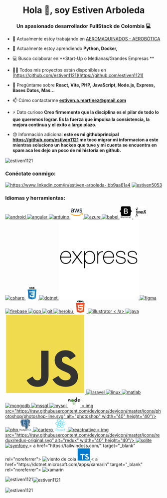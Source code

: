 <h1 align="center">Hola 👋, soy Estiven Arboleda</h1>
<h3 align="center">Un apasionado desarrollador FullStack de Colombia 💻</h3>

- 🔭 Actualmente estoy trabajando en [AEROMAQUINADOS - AEROBÓTICA](https://aeromaquinados.com/robots-industriales/)

- 🌱 Actualmente estoy aprendiendo **Python, Docker,**

- 💻 Busco colaborar en **Start-Up o Medianas/Grandes Empresas **

- 👨‍💻 Todos mis proyectos están disponibles en [https://github.com/estiven1121](https://github.com/estiven1121)

- 💬 Pregúntame sobre **React, Vite, PHP, JavaScript, Node.js, Express, Bases Datos, Mas...**

- 📫 Cómo contactarme **estiven.a.martinez@gmail.com**

- ⚡ Dato curioso **Creo firmemente que la disciplina es el pilar de todo lo que queremos lograr. Es la fuerza que impulsa la consistencia, la mejora continua y el éxito a largo plazo.**


- 😓 Información adicional  **este es mi githubprincipal https://github.com/estiven1121 me toco migrar mi informacion a este mientras soluciono un hackeo que tuve y mi cuenta se encuentra en spam aca les dejo un poco de mi historia en github.**

<p><img align="center" src="https://github-readme-streak-stats.herokuapp.com/?user=estiven1121&" alt="estiven1121" /></p>

<h3 align="left">Conéctate conmigo:</h3>
<p align="left">
<a href="https ://linkedin.com/in/https://www.linkedin.com/in/estiven-arboleda-bb9aa61a4" target="blank"><img align="center" src="https://raw.githubusercontent .com/rahuldkjain/github-profile-readme-generator/master/src/images/icons/Social/linked-in-alt.svg" alt="https://www.linkedin.com/in/estiven-arboleda- bb9aa61a4" height="30" width="40" /></a>
<a href="https://discord.gg/estiven5053" target="blank"><img align="center" src="https ://raw.githubusercontent.com/rahuldkjain/github-profile-readme-generator/master/src/images/icons/Social/discord.svg" alt="estiven5053" height="30" width="40" /> </a>
</p>

<h3 align="left">Idiomas y herramientas:</h3>
<p align="left"> <a href="https://developer.android.com" target="_blank" rel="noreferrer"> <img src="https://raw.githubusercontent.com/devicons /devicon/master/icons/android/android-original-wordmark.svg" alt="android" width="40" height="40"/> </a> <a href="https://angular.io " target="_blank" rel="noreferrer"> <img src="https://angular.io/assets/images/logos/angular/angular.svg" alt="angular" width="40" height=" 40"/> </a> <a href="https://www.arduino.cc/" target="_blank" rel="noreferrer"> <img src="https://cdn.worldvectorlogo.com/ logos/arduino-1.svg" alt="arduino" width="40" height="40"/> </a> <a href="https://aws.amazon.com" target="_blank" rel ="noreferrer"> <img src="https://raw.githubusercontent.com/devicons/devicon/master/icons/amazonwebservices/amazonwebservices-original-wordmark.svg" alt="aws" width="40" height= "40"/> </a> <a href="https://azure.microsoft.com/en-in/" target="_blank" rel="noreferrer"> <img src="https://www .vectorlogo.zone/logos/microsoft_azure/microsoft_azure-icon.svg" alt="azure" width="40" height="40"/> </a> <a href="https://babeljs.io/" target="_blank" rel="noreferrer"> <img src="https://www.vectorlogo.zone/logos/babeljs/babeljs-icon.svg" alt="babel" width="40" height="40 "/> </a> <a href="https://getbootstrap.com" target="_blank" rel="noreferrer"> <img src="https://raw.githubusercontent.com/devicons/devicon/ master/icons/bootstrap/bootstrap-plain-wordmark.svg" alt="bootstrap" width="40" height="40"/> </a> <a href="https://canvasjs.com" target= "_blank" rel="noreferrer"> <img src="https://raw.githubusercontent.com/Hardik0307/Hardik0307/master/assets/canvasjs-charts.svg" alt="canvasjs" width="40" height= "40"/> </a> <a href="https://www.w3schools.com/cs/" target="_blank" rel="noreferrer"> <img src="https://raw.githubusercontent .com/devicons/devicon/master/icons/csharp/csharp-original.svg" alt="csharp" width="40" height="40"/> </a> <a href="https://www.w3schools.com/css/" target="_blank" rel="noreferrer "> <img src="https://raw.githubusercontent.com/devicons/devicon/master/icons/css3/css3-original-wordmark.svg" alt="css3" width="40" height="40" /> </a> <a href="https://dotnet.microsoft.com/" target="_blank" rel="noreferrer"> <img src="https://raw.githubusercontent.com/devicons/ devicon/master/icons/dot-net/dot-net-original-wordmark.svg" alt="dotnet" width="40" height="40"/> </a> <a href="https:// expressjs.com" target="_blank" rel="noreferrer"> <img src="https://raw.githubusercontent.com/devicons/devicon/master/icons/express/express-original-wordmark.svg" alt= "express" ancho="40" alto="40"/> </a> <a href="https://www.figma.com/" target="_blank" rel="noreferrer"> <img src= "https://www.vectorlogo.zone/logos/figma/figma-icon.svg" alt="figma" width="40" height="40"/> </a> <a href="https:/ /firebase.google.com/" target="_blank" rel="noreferrer"> <img src="https://www.vectorlogo.zone/logos/firebase/firebase-icon.svg" alt="firebase" ancho ="40" height="40"/> </a> <a href="https://cloud.google.com" target="_blank" rel="noreferrer"> <img src="https:// www.vectorlogo.zone/logos/google_cloud/google_cloud-icon.svg" alt="gcp" width="40" height="40"/> </a> <a href="https://git-scm. com/" target="_blank" rel="noreferrer"> <img src="https://www.vectorlogo.zone/logos/git-scm/git-scm-icon.svg" alt="git" width= "40" altura="40"/> </a> <a href="https://heroku.com" target="_blank" rel="noreferrer"> <img src="https://www.vectorlogo .zone/logos/heroku/heroku-icon.svg" alt="heroku" width="40" height="40"/> </a> <a href="https://www.w3.org/html /" target="_blank" rel="noreferrer"> <img src="https://raw.githubusercontent.com/devicons/devicon/master/icons/html5/html5-original-wordmark.svg" alt="html5" width="40" height="40"/> </a> <a href="https://www.adobe.com/in/products/illustrator.html" target="_blank " rel="noreferrer"> <img src="https://www.vectorlogo.zone/logos/adobe_illustrator/adobe_illustrator-icon.svg" alt="illustrator" width="40" height="40"/> < /a> <a href="https://www.java.com" target="_blank" rel="noreferrer"> <img src="https://raw.githubusercontent.com/devicons/devicon/master/ iconos/java/java-original.svg" alt="java" width="40" height="40"/> </a> <a href="https://developer.mozilla.org/en-US/ docs/Web/JavaScript" target="_blank" rel="noreferrer"> <img src="https://raw.githubusercontent.com/devicons/devicon/master/icons/javascript/javascript-original.svg" alt= "javascript" ancho="40" alto="40"/> </a> <a href="https://laravel.com/" target="_blank" rel="noreferrer"> <img src="https ://raw.githubusercontent.com/devicons/devicon/master/icons/laravel/laravel-plain-wordmark.svg" alt="laravel" width="40" height="40"/> </a> <a href="https://www.linux.org/" target="_blank" rel="noreferrer"> <img src="https://raw.githubusercontent.com/devicons/devicon/master/icons/linux/ linux-original.svg" alt="linux" width="40" height="40"/> </a> <a href="https://www.mathworks.com/" target="_blank" rel= "noreferrer"> <img src="https://upload.wikimedia.org/wikipedia/commons/2/21/Matlab_Logo.png" alt="matlab" width="40" height="40"/> </ a> <a href="https://www.mongodb.com/" target="_blank" rel="noreferrer"> <img src="https://raw.githubusercontent.com/devicons/devicon/master/ icon/mongodb/mongodb-original-wordmark.svg" alt="mongodb" width="40" height="40"/> </a> <a href="https://www.microsoft.com/en- us/sql-server" target="_blank" rel="noreferrer"> <img src="https://www.svgrepo.com/show/303229/microsoft-sql-server-logo.svg" alt="mssql " ancho="40" alto="40"/> </a> <a href="https://www.mysql.com/" target="_blank" rel="noreferrer"> <img src="https ://crudo.githubusercontent.com/devicons/devicon/master/icons/mysql/mysql-original-wordmark.svg" alt="mysql" width="40" height="40"/> </a> <a href="https: //nodejs.org" target="_blank" rel="noreferrer"> <img src="https://raw.githubusercontent.com/devicons/devicon/master/icons/nodejs/nodejs-original-wordmark.svg" alt="nodejs" width="40" height="40"/> </a> <a href="https://www.photoshop.com/en" target="_blank" rel="noreferrer"> < img src="https://raw.githubusercontent.com/devicons/devicon/master/icons/photoshop/photoshop-line.svg" alt="photoshop" width="40" height="40"/> </a > <a href="https://www.php.net" target="_blank" rel="noreferrer"> <img src="https://raw.githubusercontent.com/devicons/devicon/master/icons/ php/php-original.svg" alt="php" width="40" height="40"/> </a> <a href="https://www.postgresql.org" target="_blank" rel ="noreferrer"> <img src="https://raw.githubusercontent.com/devicons/devicon/master/icons/postgresql/postgresql-original-wordmark.svg" alt="postgresql" width="40" height= "40"/> </a> <a href="https://postman.com" target="_blank" rel="noreferrer"> <img src="https://www.vectorlogo.zone/logos/ getpostman/getpostman-icon.svg" alt="cartero" width="40" height="40"/> </a> <a href="https://reactjs.org/" target="_blank" rel= "noreferrer"> <img src="https://raw.githubusercontent.com/devicons/devicon/master/icons/react/react-original-wordmark.svg" alt="react" width="40" height=" 40"/> </a> <a href="https://reactnative.dev/" target="_blank" rel="noreferrer"> <img src="https://reactnative.dev/img/header_logo. svg" alt="reactnative" width="40" height="40"/> </a> <a href="https://redux.js.org" target="_blank" rel="noreferrer"> < img src="https://raw.githubusercontent.com/devicons/devicon/master/icons/redux/redux-original.svg" alt="redux" width="40" height="40"/> </a > <a href="https://www.sqlite.org/" target="_blank" rel="noreferrer"> <img src="https://www.vectorlogo.zone/logos/sqlite/sqlite-icon.svg" alt="sqlite" width="40" height="40"/> </a> <a href="https://symfony.com" target= "_blank" rel="noreferrer"> <img src="https://symfony.com/logos/symfony_black_03.svg" alt="symfony" width="40" height="40"/> </a> < a href="https://tailwindcss.com/" target="_blank" rel="noreferrer"> <img src="https://www.vectorlogo.zone/logos/tailwindcss/tailwindcss-icon.svg" alt ="viento de cola" ancho="40" altura="40"/> </a> <a href="https://www.typescriptlang.org/" target="_blank" rel="noreferrer"> <img src ="https://raw.githubusercontent.com/devicons/devicon/master/icons/typescript/typescript-original.svg" alt="typescript" width="40" height="40"/> </a> < a href="https://dotnet.microsoft.com/apps/xamarin" target="_blank" rel="noreferrer"> <img src="https://raw.githubusercontent.com/detain/svg-logos/ 780f25886640cef088af994181646db2f6b1a3f8/svg/xamarin.svg" alt="xamarin" width="40" height="40"/> </a> </p>

<p><img align="left" src="https://github-readme-stats.vercel.app/api/top-langs?username=estiven1121&show_icons=true&locale=en&layout=compact" alt="estiven1121" /> </p>

<p> <img align="center" src="https://github-readme-stats.vercel.app/api?username=estiven1121&show_icons=true&locale=en" alt="estiven1121" /> </p>

<p><img align="center" src="https://github-readme-streak-stats.herokuapp.com/?user=estiven1121&" alt="estiven1121" /></p>
